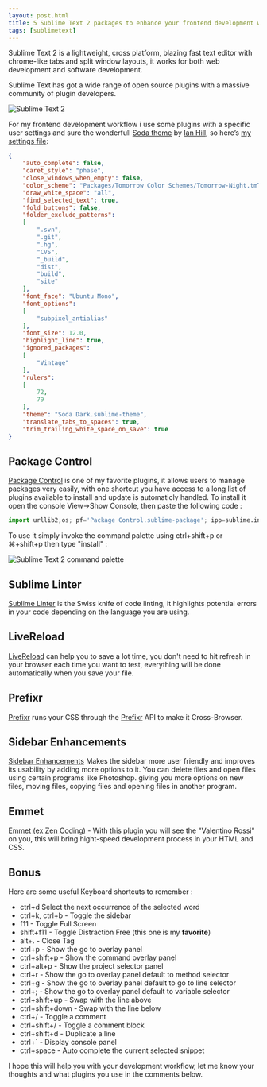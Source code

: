 ```yaml
---
layout: post.html
title: 5 Sublime Text 2 packages to enhance your frontend development workflow
tags: [sublimetext]
---
```

Sublime Text 2 is a lightweight, cross platform, blazing fast text editor with chrome-like tabs and split window layouts, it works for both web development and software development.

Sublime Text has got a wide range of open source plugins with a massive community of plugin developers.

![Sublime Text 2](/assets/posts/sublime.png)

For my frontend development workflow i use some plugins with a specific user settings and sure the wonderfull [Soda theme][0] by [Ian Hill][1], so here’s [my settings file][2]:

``` json
{
    "auto_complete": false,
    "caret_style": "phase",
    "close_windows_when_empty": false,
    "color_scheme": "Packages/Tomorrow Color Schemes/Tomorrow-Night.tmTheme",
    "draw_white_space": "all",
    "find_selected_text": true,
    "fold_buttons": false,
    "folder_exclude_patterns":
    [
        ".svn",
        ".git",
        ".hg",
        "CVS",
        "_build",
        "dist",
        "build",
        "site"
    ],
    "font_face": "Ubuntu Mono",
    "font_options":
    [
        "subpixel_antialias"
    ],
    "font_size": 12.0,
    "highlight_line": true,
    "ignored_packages":
    [
        "Vintage"
    ],
    "rulers":
    [
        72,
        79
    ],
    "theme": "Soda Dark.sublime-theme",
    "translate_tabs_to_spaces": true,
    "trim_trailing_white_space_on_save": true
}

```

## Package Control

[Package Control][3] is one of my favorite plugins, it allows users to manage packages very easily, with one shortcut you have access to a long list of plugins available to install and update is automaticly handled. To install it open the console View->Show Console, then paste the following code :

``` python
import urllib2,os; pf='Package Control.sublime-package'; ipp=sublime.installed_packages_path(); os.makedirs(ipp) if not os.path.exists(ipp) else None; urllib2.install_opener(urllib2.build_opener(urllib2.ProxyHandler())); open(os.path.join(ipp,pf),'wb').write(urllib2.urlopen('http://sublime.wbond.net/'+pf.replace(' ','%20')).read()); print('Please restart Sublime Text to finish installation')
```

To use it simply invoke the command palette using ctrl+shift+p or ⌘+shift+p then type "install" :

![Sublime Text 2 command palette](/assets/posts/sublime-palette.png)

## Sublime Linter

[Sublime Linter][4] is the Swiss knife of code linting, it highlights potential errors in your code depending on the language you are using.

## LiveReload

[LiveReload][5] can help you to save a lot time, you don't need to hit refresh in your browser each time you want to test, everything will be done automatically when you save your file.

## Prefixr

[Prefixr][6] runs your CSS through the [Prefixr][7] API to make it Cross-Browser.

## Sidebar Enhancements

[Sidebar Enhancements][8] Makes the sidebar more user friendly and improves its usability by adding more options to it. You can delete files and open files using certain programs like Photoshop. giving you more options on new files, moving files, copying files and opening files in another program.

## Emmet

[Emmet (ex Zen Coding)][9] - With this plugin you will see the "Valentino Rossi" on you, this will bring hight-speed development process in your HTML and CSS.

## Bonus

Here are some useful Keyboard shortcuts to remember :

*   ctrl+d Select the next occurrence of the selected word
*   ctrl+k, ctrl+b - Toggle the sidebar
*   f11 - Toggle Full Screen
*   shift+f11 - Toggle Distraction Free (this one is my **favorite**)
*   alt+. - Close Tag
*   ctrl+p - Show the go to overlay panel
*   ctrl+shift+p - Show the command overlay panel
*   ctrl+alt+p - Show the project selector panel
*   ctrl+r - Show the go to overlay panel default to method selector
*   ctrl+g - Show the go to overlay panel default to go to line selector
*   ctrl+; - Show the go to overlay panel default to variable selector
*   ctrl+shift+up - Swap with the line above
*   ctrl+shift+down - Swap with the line below
*   ctrl+/ - Toggle a comment
*   ctrl+shift+/ - Toggle a comment block
*   ctrl+shift+d - Duplicate a line
*   ctrl+` - Display console panel
*   ctrl+space - Auto complete the current selected snippet

I hope this will help you with your development workflow, let me know your thoughts and what plugins you use in the comments below.

[0]: https://github.com/buymeasoda/soda-theme
[1]: https://github.com/buymeasoda
[2]: https://gist.github.com/daker/5665850
[3]: http://wbond.net/sublime_packages/package_control/
[4]: https://github.com/SublimeLinter/SublimeLinter
[5]: https://github.com/dz0ny/LiveReload-sublimetext2
[6]: http://wbond.net/sublime_packages/prefixr
[7]: http://prefixr.com/
[8]: https://github.com/titoBouzout/SideBarEnhancements
[9]: https://github.com/sergeche/emmet-sublime